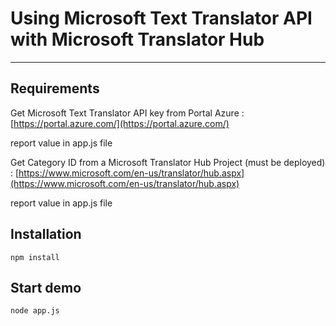 # Using Microsoft Text Translator API with Microsoft Translator Hub #

----------


## Requirements ##
Get Microsoft Text Translator API key from Portal Azure :
[https://portal.azure.com/](https://portal.azure.com/)

report value in app.js file

Get Category ID from a Microsoft Translator Hub Project (must be deployed) :
[https://www.microsoft.com/en-us/translator/hub.aspx](https://www.microsoft.com/en-us/translator/hub.aspx)

report value in app.js file


## Installation  ##
	
	npm install

## Start demo  ##
	
	node app.js



